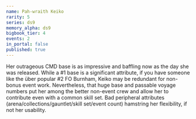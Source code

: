 ```yaml
---
name: Pah-wraith Keiko
rarity: 5
series: ds9
memory_alpha: ds9
bigbook_tier: 4
events: 2
in_portal: false
published: true
---
```


Her outrageous CMD base is as impressive and baffling now as the day she was released. While a #1 base is a significant attribute, if you have someone like the über popular #2 FO Burnham, Keiko may be redundant for non-bonus event work. Nevertheless, that huge base and passable voyage numbers put her among the better non-event crew and allow her to contribute even with a common skill set. Bad peripheral attributes (arena/collections/gauntlet/skill set/event count) hamstring her flexibility, if not her usability.

